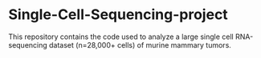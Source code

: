 # Single-Cell-Sequencing-project
This repository contains the code used to analyze a large single cell RNA-sequencing dataset (n=28,000+ cells) of murine mammary tumors.

